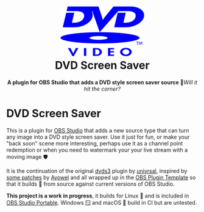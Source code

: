 <h1 align="center">
  <img src="./data/dvd.png" alt="DVD Screen Saver">
  <br />
  DVD Screen Saver
</h1>

<p align="center"><b>A plugin for OBS Studio that adds a DVD style screen saver source 📀</b><i>Will it hit the corner?</i></p>

# DVD Screen Saver

This is a plugin for [OBS Studio](https://obsproject.com/) that adds a new 
source type that can turn any image into a DVD style screen saver. Use it just
for fun, or make your "back soon" scene more interesting, perhaps use it as a
channel point redemption or when you need to watermark your your live stream
with a moving image 🛡️

It is the continuation of the original [dvds3](https://github.com/univrsal/dvds3)
plugin by [univrsal](https://github.com/univrsal), inspired by
[some patches](https://github.com/Ayowel/dvds3/commit/c177440488d716e950bbb042654d9de1f18fffdc)
by [Ayowel](https://github.com/Ayowel) and all wrapped up in the
[OBS Plugin Template](https://github.com/obsproject/obs-plugintemplate) so that
it builds 🧱 from source against current versions of OBS Studio.

**This project is a work in progress**, it builds for Linux 🐧 and is included in
[OBS Studio Portable](https://github.com/wimpysworld/obs-studio-portable).
Windows 🪟 and macOS 🍏 build in CI but are untested.
